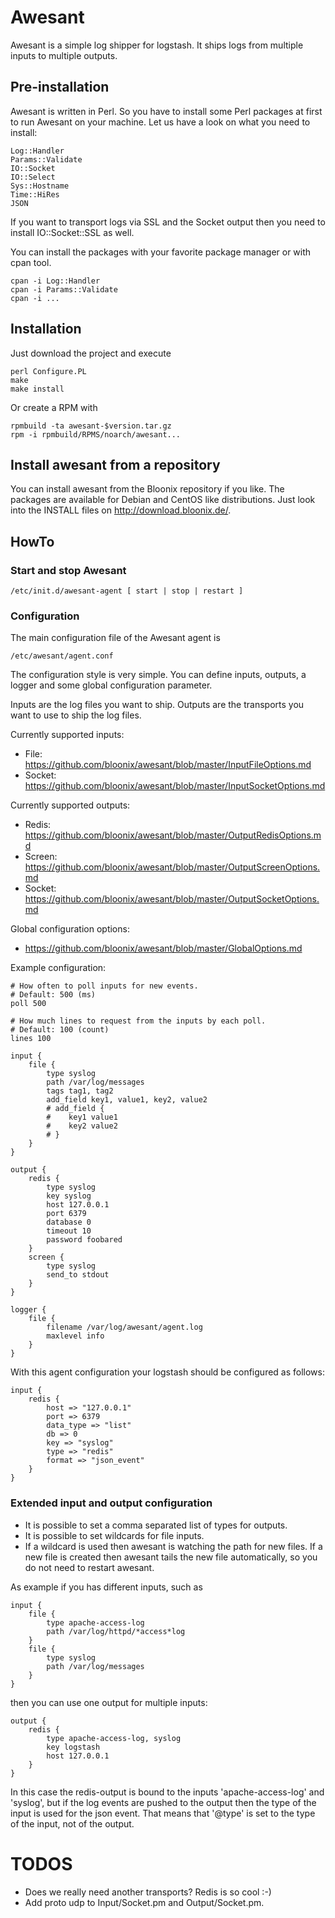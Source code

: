 # Awesant

Awesant is a simple log shipper for logstash. It ships logs from multiple inputs to multiple outputs.

## Pre-installation

Awesant is written in Perl. So you have to install some Perl packages at first
to run Awesant on your machine. Let us have a look on what you need to install:

    Log::Handler
    Params::Validate
    IO::Socket
    IO::Select
    Sys::Hostname
    Time::HiRes
    JSON

If you want to transport logs via SSL and the Socket output then you need to install IO::Socket::SSL as well.

You can install the packages with your favorite package manager or with cpan tool.

    cpan -i Log::Handler
    cpan -i Params::Validate
    cpan -i ...

## Installation

Just download the project and execute

    perl Configure.PL
    make
    make install

Or create a RPM with

    rpmbuild -ta awesant-$version.tar.gz
    rpm -i rpmbuild/RPMS/noarch/awesant...

## Install awesant from a repository

You can install awesant from the Bloonix repository if you like.
The packages are available for Debian and CentOS like distributions.
Just look into the INSTALL files on http://download.bloonix.de/.

## HowTo

### Start and stop Awesant

    /etc/init.d/awesant-agent [ start | stop | restart ]

### Configuration

The main configuration file of the Awesant agent is

    /etc/awesant/agent.conf

The configuration style is very simple. You can define inputs, outputs, a logger and some global configuration parameter.

Inputs are the log files you want to ship. Outputs are the transports you want to use to ship the log files.

Currently supported inputs:

* File: <https://github.com/bloonix/awesant/blob/master/InputFileOptions.md>
* Socket: <https://github.com/bloonix/awesant/blob/master/InputSocketOptions.md>

Currently supported outputs:

* Redis: <https://github.com/bloonix/awesant/blob/master/OutputRedisOptions.md>
* Screen: <https://github.com/bloonix/awesant/blob/master/OutputScreenOptions.md>
* Socket: <https://github.com/bloonix/awesant/blob/master/OutputSocketOptions.md>

Global configuration options:

* <https://github.com/bloonix/awesant/blob/master/GlobalOptions.md>

Example configuration:

    # How often to poll inputs for new events.
    # Default: 500 (ms)
    poll 500

    # How much lines to request from the inputs by each poll.
    # Default: 100 (count)
    lines 100

    input {
        file {
            type syslog
            path /var/log/messages
            tags tag1, tag2
            add_field key1, value1, key2, value2
            # add_field {
            #    key1 value1
            #    key2 value2
            # }
        }
    }

    output {
        redis {
            type syslog
            key syslog
            host 127.0.0.1
            port 6379
            database 0
            timeout 10
            password foobared
        }
        screen {
            type syslog
            send_to stdout
        }
    }

    logger {
        file {
            filename /var/log/awesant/agent.log
            maxlevel info
        }
    }

With this agent configuration your logstash should be configured as follows:

    input {
        redis {
            host => "127.0.0.1"
            port => 6379
            data_type => "list"
            db => 0
            key => "syslog"
            type => "redis"
            format => "json_event"
        }
    }

### Extended input and output configuration

* It is possible to set a comma separated list of types for outputs.
* It is possible to set wildcards for file inputs.
* If a wildcard is used then awesant is watching the path for new files. If a new file is created then awesant tails the new file automatically, so you do not need to restart awesant.

As example if you has different inputs, such as

    input {
        file {
            type apache-access-log
            path /var/log/httpd/*access*log
        }
        file {
            type syslog
            path /var/log/messages
        }
    }

then you can use one output for multiple inputs:

    output {
        redis {
            type apache-access-log, syslog
            key logstash
            host 127.0.0.1
        }
    }

In this case the redis-output is bound to the inputs 'apache-access-log'
and 'syslog', but if the log events are pushed to the output then the
type of the input is used for the json event. That means that '@type' is
set to the type of the input, not of the output.

# TODOS

* Does we really need another transports? Redis is so cool :-)
* Add proto udp to Input/Socket.pm and Output/Socket.pm.
